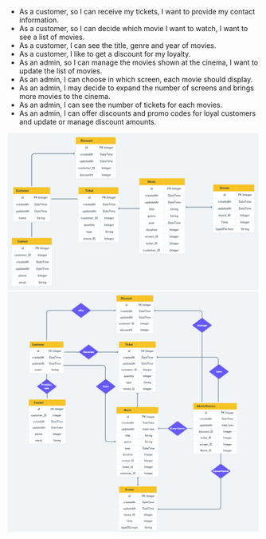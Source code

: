- As a customer, so I can receive my tickets, I want to provide my contact information.
- As a customer, so I can decide which movie I want to watch, I want to see a list of movies.
- As a customer, I can see the title, genre and year of movies.
- As a customer, I like to get a discount for my loyalty.
- As an admin, so I can manage the movies shown at the cinema, I want to update the list of movies.
- As an admin, I can choose in which screen, each movie should display.
- As an admin, I may decide to expand the number of screens and brings more movies to the cinema.
- As an admin, I can see the number of tickets for each movies.
- As an admin, I can offer discounts and promo codes for loyal customers and update or manage discount amounts.

![ERD Diagram](./ERD.png)
![ERD Diagram](./ERD_Diagram.png)
